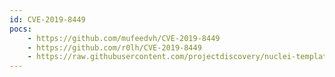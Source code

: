 ```yaml
---
id: CVE-2019-8449
pocs:
    - https://github.com/mufeedvh/CVE-2019-8449
    - https://github.com/r0lh/CVE-2019-8449
    - https://raw.githubusercontent.com/projectdiscovery/nuclei-templates/master/cves/CVE-2019-8449.yaml
---
```

